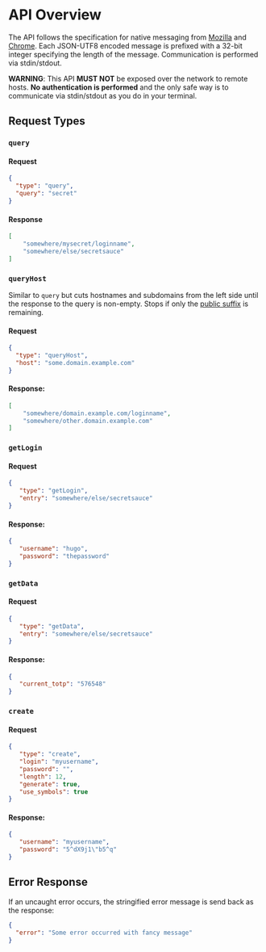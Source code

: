# API Overview

The API follows the specification for native messaging from [Mozilla](https://developer.mozilla.org/en-US/Add-ons/WebExtensions/Native_messaging) and [Chrome](https://developer.chrome.com/apps/nativeMessaging).
Each JSON-UTF8 encoded message is prefixed with a 32-bit integer specifying the length of the message.
Communication is performed via stdin/stdout.

**WARNING**: This API **MUST NOT** be exposed over the network to remote hosts.
**No authentication is performed** and the only safe way is to communicate via stdin/stdout as you do in your terminal.

## Request Types

### `query`

#### Request

```json
{
  "type": "query",
  "query": "secret"
}
```

#### Response

```json
[
    "somewhere/mysecret/loginname",
    "somewhere/else/secretsauce"
]
```

### `queryHost`

Similar to `query` but cuts hostnames and subdomains from the left side until the response to the query is non-empty. Stops if only the [public suffix](https://publicsuffix.org/) is remaining.

#### Request

```json
{
  "type": "queryHost",
  "host": "some.domain.example.com"
}
```

#### Response:

```json
[
    "somewhere/domain.example.com/loginname",
    "somewhere/other.domain.example.com"
]
```

### `getLogin`

#### Request

```json
{
   "type": "getLogin",
   "entry": "somewhere/else/secretsauce"
}
```

#### Response:

```json
{
   "username": "hugo",
   "password": "thepassword"
}
```

### `getData`

#### Request

```json
{
   "type": "getData",
   "entry": "somewhere/else/secretsauce"
}
```

#### Response:

```json
{
   "current_totp": "576548"
}
```

### `create`

#### Request

```json
{
   "type": "create",
   "login": "myusername",
   "password": "",
   "length": 12,
   "generate": true,
   "use_symbols": true
}
```

#### Response:

```json
{
   "username": "myusername",
   "password": "5^dX9j1\"b5^q"
}
```

## Error Response

If an uncaught error occurs, the stringified error message is send back as the response:

```json
{
  "error": "Some error occurred with fancy message"
}
```
